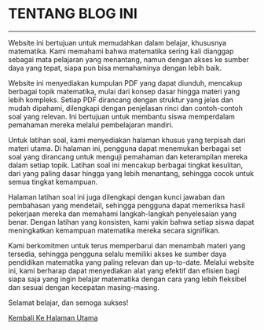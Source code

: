 # TENTANG BLOG INI
---
Website ini bertujuan untuk memudahkan dalam belajar, khususnya matematika. Kami memahami bahwa matematika sering kali dianggap sebagai mata pelajaran yang menantang, namun dengan akses ke sumber daya yang tepat, siapa pun bisa memahaminya dengan lebih baik.

Website ini menyediakan kumpulan PDF yang dapat diunduh, mencakup berbagai topik matematika, mulai dari konsep dasar hingga materi yang lebih kompleks. Setiap PDF dirancang dengan struktur yang jelas dan mudah dipahami, dilengkapi dengan penjelasan rinci dan contoh-contoh soal yang relevan. Ini bertujuan untuk membantu siswa memperdalam pemahaman mereka melalui pembelajaran mandiri.

Untuk latihan soal, kami menyediakan halaman khusus yang terpisah dari materi utama. Di halaman ini, pengguna dapat menemukan berbagai set soal yang dirancang untuk menguji pemahaman dan keterampilan mereka dalam setiap topik. Latihan soal ini mencakup berbagai tingkat kesulitan, dari yang paling dasar hingga yang lebih menantang, sehingga cocok untuk semua tingkat kemampuan.

Halaman latihan soal ini juga dilengkapi dengan kunci jawaban dan pembahasan yang mendetail, sehingga pengguna dapat memeriksa hasil pekerjaan mereka dan memahami langkah-langkah penyelesaian yang benar. Dengan latihan yang konsisten, kami yakin bahwa setiap siswa dapat meningkatkan kemampuan matematika mereka secara signifikan.

Kami berkomitmen untuk terus memperbarui dan menambah materi yang tersedia, sehingga pengguna selalu memiliki akses ke sumber daya pendidikan matematika yang paling relevan dan up-to-date. Melalui website ini, kami berharap dapat menyediakan alat yang efektif dan efisien bagi siapa saja yang ingin belajar matematika dengan cara yang lebih fleksibel dan sesuai dengan kecepatan masing-masing.

Selamat belajar, dan semoga sukses!

[Kembali Ke Halaman Utama]()
